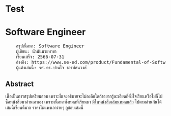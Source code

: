 # Test 

# Software Engineer
<pre>
    สรุปเนื้อหา: Software Engineer
    ผู้เขียน: น้ำมันมวยทาขา
    เขียนเสร็จ: 2566-07-31
    อ้างอิง: https://www.se-ed.com/product/Fundamental-of-Software-Engineering-Digital-Transformation.aspx?no=9786164873056
    ผู้แต่งเล่มนี้: รศ.ดร.ปานใจ ธารทัศนวงศ์
</pre>



## Abstract
เนื้อเป็นการสรุปเตรียมสอบ เพราะงั้นจะอธิบายจะไม่ลงลึกใดถ้าอยากรู้ละเอียดก็ตั้งใจเรียนหรือไม่ก็ไปซื้อหนังสือมาอ่านเอาเอง
เพราะเนื้อหาทั้งหมดที่เรียนมา [มีในหนังสือเล่มนหมดแล้ว](https://www.se-ed.com/product/Fundamental-of-Software-Engineering-Digital-Transformation.aspx?no=9786164873056) ไปตามอ่านกันได้เล่มนี้เขียนดีมาก ราคาไม่แพงเอาง่ายๆ กูชอบเล่มนี้
